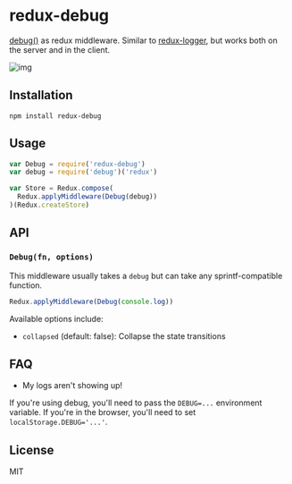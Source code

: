 
# redux-debug

  [debug()](https://github.com/tj/debug/) as redux middleware. Similar to [redux-logger](https://github.com/fcomb/redux-logger/), but works both on the server and in the client.

  ![img](https://cldup.com/-bY7fA8ljK.png)

## Installation

```
npm install redux-debug
```

## Usage

```js
var Debug = require('redux-debug')
var debug = require('debug')('redux')

var Store = Redux.compose(
  Redux.applyMiddleware(Debug(debug))
)(Redux.createStore)
```

## API

### `Debug(fn, options)`

This middleware usually takes a `debug` but can take any sprintf-compatible function.

```js
Redux.applyMiddleware(Debug(console.log))
```

Available options include:

- `collapsed` (default: false): Collapse the state transitions

## FAQ

- My logs aren't showing up!

If you're using debug, you'll need to pass the `DEBUG=...` environment variable. If you're
in the browser, you'll need to set `localStorage.DEBUG='...'`.

## License

MIT
